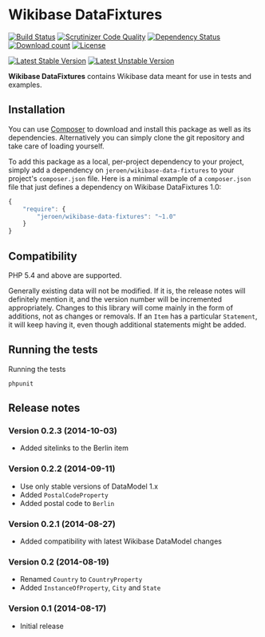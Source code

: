 # Wikibase DataFixtures

[![Build Status](https://secure.travis-ci.org/JeroenDeDauw/WikibaseDataFixtures.png?branch=master)](http://travis-ci.org/JeroenDeDauw/WikibaseDataFixtures)
[![Scrutinizer Code Quality](https://scrutinizer-ci.com/g/JeroenDeDauw/WikibaseDataFixtures/badges/quality-score.png?b=master)](https://scrutinizer-ci.com/g/JeroenDeDauw/WikibaseDataFixtures/?branch=master)
[![Dependency Status](https://www.versioneye.com/php/jeroen:wikibase-data-fixtures/badge.png)](https://www.versioneye.com/php/jeroen:wikibase-data-fixtures)
[![Download count](https://poser.pugx.org/jeroen/wikibase-data-fixtures/d/total.png)](https://packagist.org/packages/jeroen/wikibase-data-fixtures)
[![License](https://poser.pugx.org/jeroen/wikibase-data-fixtures/license.svg)](https://packagist.org/packages/jeroen/wikibase-data-fixtures)

[![Latest Stable Version](https://poser.pugx.org/jeroen/wikibase-data-fixtures/version.png)](https://packagist.org/packages/jeroen/wikibase-data-fixtures)
[![Latest Unstable Version](https://poser.pugx.org/jeroen/wikibase-data-fixtures/v/unstable.svg)](//packagist.org/packages/jeroen/wikibase-data-fixtures)

**Wikibase DataFixtures** contains Wikibase data meant for use in tests and examples.

## Installation

You can use [Composer](http://getcomposer.org/) to download and install
this package as well as its dependencies. Alternatively you can simply clone
the git repository and take care of loading yourself.

To add this package as a local, per-project dependency to your project, simply add a
dependency on `jeroen/wikibase-data-fixtures` to your project's `composer.json` file.
Here is a minimal example of a `composer.json` file that just defines a dependency on
Wikibase DataFixtures 1.0:

```js
{
    "require": {
        "jeroen/wikibase-data-fixtures": "~1.0"
    }
}
```

## Compatibility

PHP 5.4 and above are supported.

Generally existing data will not be modified. If it is, the release notes will definitely mention
it, and the version number will be incremented appropriately. Changes to this library will come
mainly in the form of additions, not as changes or removals. If an `Item` has a particular
`Statement`, it will keep having it, even though additional statements might be added.

## Running the tests

Running the tests

    phpunit

## Release notes

### Version 0.2.3 (2014-10-03)

* Added sitelinks to the Berlin item

### Version 0.2.2 (2014-09-11)

* Use only stable versions of DataModel 1.x
* Added `PostalCodeProperty`
* Added postal code to `Berlin`

### Version 0.2.1 (2014-08-27)

* Added compatibility with latest Wikibase DataModel changes

### Version 0.2 (2014-08-19)

* Renamed `Country` to `CountryProperty`
* Added `InstanceOfProperty`, `City` and `State`

### Version 0.1 (2014-08-17)

* Initial release
